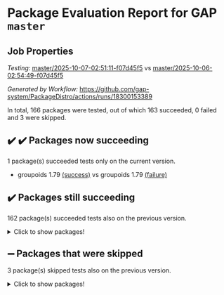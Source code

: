 # Package Evaluation Report for GAP `master`

## Job Properties

*Testing:* [master/2025-10-07-02:51:11-f07d45f5](https://github.com/gap-system/PackageDistro/blob/data/reports/master/2025-10-07-02:51:11-f07d45f5) vs [master/2025-10-06-02:54:49-f07d45f5](https://github.com/gap-system/PackageDistro/blob/data/reports/master/2025-10-06-02:54:49-f07d45f5)

*Generated by Workflow:* https://github.com/gap-system/PackageDistro/actions/runs/18300153389

In total, 166 packages were tested, out of which 163 succeeded, 0 failed and 3 were skipped.

## :heavy_check_mark: :heavy_check_mark: Packages now succeeding

1 package(s) succeeded tests only on the current version.
- groupoids 1.79 [(success)](https://github.com/gap-system/PackageDistro/actions/runs/18300153389/job/52106730132) vs groupoids 1.79 [(failure)](https://github.com/gap-system/PackageDistro/actions/runs/18268280833/job/52006472846)

## :heavy_check_mark: Packages still succeeding

162 package(s) succeeded tests also on the previous version.
<details><summary>Click to show packages!</summary>

- 4ti2interface 2024.11-01 [(success)](https://github.com/gap-system/PackageDistro/actions/runs/18300153389/job/52106730028)
- ace 5.7.0 [(success)](https://github.com/gap-system/PackageDistro/actions/runs/18300153389/job/52106730016)
- aclib 1.3.3 [(success)](https://github.com/gap-system/PackageDistro/actions/runs/18300153389/job/52106730017)
- agt 0.3.1 [(success)](https://github.com/gap-system/PackageDistro/actions/runs/18300153389/job/52106730032)
- alco 1.1.2 [(success)](https://github.com/gap-system/PackageDistro/actions/runs/18300153389/job/52106730040)
- alnuth 3.2.1 [(success)](https://github.com/gap-system/PackageDistro/actions/runs/18300153389/job/52106730055)
- anupq 3.3.2 [(success)](https://github.com/gap-system/PackageDistro/actions/runs/18300153389/job/52106730039)
- atlasrep 2.1.9 [(success)](https://github.com/gap-system/PackageDistro/actions/runs/18300153389/job/52106730051)
- autodoc 2025.05.09 [(success)](https://github.com/gap-system/PackageDistro/actions/runs/18300153389/job/52106730071)
- automata 1.16 [(success)](https://github.com/gap-system/PackageDistro/actions/runs/18300153389/job/52106730043)
- automgrp 1.3.3 [(success)](https://github.com/gap-system/PackageDistro/actions/runs/18300153389/job/52106730053)
- autpgrp 1.11.1 [(success)](https://github.com/gap-system/PackageDistro/actions/runs/18300153389/job/52106730042)
- cap 2025.09-04 [(success)](https://github.com/gap-system/PackageDistro/actions/runs/18300153389/job/52106730050)
- caratinterface 2.3.7 [(success)](https://github.com/gap-system/PackageDistro/actions/runs/18300153389/job/52106730046)
- cddinterface 2025.06.24 [(success)](https://github.com/gap-system/PackageDistro/actions/runs/18300153389/job/52106730056)
- circle 1.6.6 [(success)](https://github.com/gap-system/PackageDistro/actions/runs/18300153389/job/52106730060)
- classicpres 1.22 [(success)](https://github.com/gap-system/PackageDistro/actions/runs/18300153389/job/52106730057)
- cohomolo 1.6.11 [(success)](https://github.com/gap-system/PackageDistro/actions/runs/18300153389/job/52106730067)
- congruence 1.2.7 [(success)](https://github.com/gap-system/PackageDistro/actions/runs/18300153389/job/52106730059)
- corefreesub 0.6 [(success)](https://github.com/gap-system/PackageDistro/actions/runs/18300153389/job/52106730077)
- corelg 1.57 [(success)](https://github.com/gap-system/PackageDistro/actions/runs/18300153389/job/52106730065)
- crime 1.6 [(success)](https://github.com/gap-system/PackageDistro/actions/runs/18300153389/job/52106730066)
- crisp 1.4.8 [(success)](https://github.com/gap-system/PackageDistro/actions/runs/18300153389/job/52106730072)
- crypting 0.10.6 [(success)](https://github.com/gap-system/PackageDistro/actions/runs/18300153389/job/52106730083)
- cryst 4.1.30 [(success)](https://github.com/gap-system/PackageDistro/actions/runs/18300153389/job/52106730069)
- crystcat 1.1.10 [(success)](https://github.com/gap-system/PackageDistro/actions/runs/18300153389/job/52106730080)
- ctbllib 1.3.11 [(success)](https://github.com/gap-system/PackageDistro/actions/runs/18300153389/job/52106730070)
- cubefree 1.21 [(success)](https://github.com/gap-system/PackageDistro/actions/runs/18300153389/job/52106730092)
- curlinterface 2.4.2 [(success)](https://github.com/gap-system/PackageDistro/actions/runs/18300153389/job/52106730079)
- cvec 2.8.4 [(success)](https://github.com/gap-system/PackageDistro/actions/runs/18300153389/job/52106730078)
- datastructures 0.3.3 [(success)](https://github.com/gap-system/PackageDistro/actions/runs/18300153389/job/52106730075)
- deepthought 1.0.9 [(success)](https://github.com/gap-system/PackageDistro/actions/runs/18300153389/job/52106730098)
- design 1.8.2 [(success)](https://github.com/gap-system/PackageDistro/actions/runs/18300153389/job/52106730091)
- difsets 2.3.1 [(success)](https://github.com/gap-system/PackageDistro/actions/runs/18300153389/job/52106730095)
- digraphs 1.13.1 [(success)](https://github.com/gap-system/PackageDistro/actions/runs/18300153389/job/52106730081)
- edim 1.3.8 [(success)](https://github.com/gap-system/PackageDistro/actions/runs/18300153389/job/52106730112)
- example 4.4.1 [(success)](https://github.com/gap-system/PackageDistro/actions/runs/18300153389/job/52106730089)
- examplesforhomalg 2023.10-01 [(success)](https://github.com/gap-system/PackageDistro/actions/runs/18300153389/job/52106730104)
- factint 1.6.3 [(success)](https://github.com/gap-system/PackageDistro/actions/runs/18300153389/job/52106730102)
- ferret 1.0.15 [(success)](https://github.com/gap-system/PackageDistro/actions/runs/18300153389/job/52106730110)
- fga 1.5.0 [(success)](https://github.com/gap-system/PackageDistro/actions/runs/18300153389/job/52106730125)
- fining 1.5.6 [(success)](https://github.com/gap-system/PackageDistro/actions/runs/18300153389/job/52106730106)
- float 1.0.9 [(success)](https://github.com/gap-system/PackageDistro/actions/runs/18300153389/job/52106730114)
- format 1.4.4 [(success)](https://github.com/gap-system/PackageDistro/actions/runs/18300153389/job/52106730107)
- forms 1.2.13 [(success)](https://github.com/gap-system/PackageDistro/actions/runs/18300153389/job/52106730111)
- fplsa 1.2.7 [(success)](https://github.com/gap-system/PackageDistro/actions/runs/18300153389/job/52106730122)
- fr 2.4.13 [(success)](https://github.com/gap-system/PackageDistro/actions/runs/18300153389/job/52106730117)
- francy 2.0.3 [(success)](https://github.com/gap-system/PackageDistro/actions/runs/18300153389/job/52106730120)
- fwtree 1.3 [(success)](https://github.com/gap-system/PackageDistro/actions/runs/18300153389/job/52106730115)
- gapdoc 1.6.7 [(success)](https://github.com/gap-system/PackageDistro/actions/runs/18300153389/job/52106730126)
- gauss 2024.11-01 [(success)](https://github.com/gap-system/PackageDistro/actions/runs/18300153389/job/52106730131)
- gaussforhomalg 2024.08-01 [(success)](https://github.com/gap-system/PackageDistro/actions/runs/18300153389/job/52106730124)
- gbnp 1.1.0 [(success)](https://github.com/gap-system/PackageDistro/actions/runs/18300153389/job/52106730152)
- generalizedmorphismsforcap 2025.08-01 [(success)](https://github.com/gap-system/PackageDistro/actions/runs/18300153389/job/52106730144)
- genss 1.6.9 [(success)](https://github.com/gap-system/PackageDistro/actions/runs/18300153389/job/52106730141)
- gradedmodules 2024.12-01 [(success)](https://github.com/gap-system/PackageDistro/actions/runs/18300153389/job/52106730142)
- gradedringforhomalg 2024.07-01 [(success)](https://github.com/gap-system/PackageDistro/actions/runs/18300153389/job/52106730128)
- grape 4.9.3 [(success)](https://github.com/gap-system/PackageDistro/actions/runs/18300153389/job/52106730130)
- grpconst 2.6.5 [(success)](https://github.com/gap-system/PackageDistro/actions/runs/18300153389/job/52106730140)
- guarana 0.96.3 [(success)](https://github.com/gap-system/PackageDistro/actions/runs/18300153389/job/52106730182)
- guava 3.20 [(success)](https://github.com/gap-system/PackageDistro/actions/runs/18300153389/job/52106730169)
- hap 1.70 [(success)](https://github.com/gap-system/PackageDistro/actions/runs/18300153389/job/52106730176)
- hapcryst 0.1.15 [(success)](https://github.com/gap-system/PackageDistro/actions/runs/18300153389/job/52106730162)
- hecke 1.5.4 [(success)](https://github.com/gap-system/PackageDistro/actions/runs/18300153389/job/52106730161)
- help 4.0 [(success)](https://github.com/gap-system/PackageDistro/actions/runs/18300153389/job/52106730168)
- homalg 2024.01-01 [(success)](https://github.com/gap-system/PackageDistro/actions/runs/18300153389/job/52106730177)
- homalgtocas 2025.08-01 [(success)](https://github.com/gap-system/PackageDistro/actions/runs/18300153389/job/52106730173)
- ibnp 0.17 [(success)](https://github.com/gap-system/PackageDistro/actions/runs/18300153389/job/52106730157)
- idrel 2.49 [(success)](https://github.com/gap-system/PackageDistro/actions/runs/18300153389/job/52106730172)
- images 1.3.3 [(success)](https://github.com/gap-system/PackageDistro/actions/runs/18300153389/job/52106730163)
- inducereduce 1.1 [(success)](https://github.com/gap-system/PackageDistro/actions/runs/18300153389/job/52106730165)
- intpic 0.4.0 [(success)](https://github.com/gap-system/PackageDistro/actions/runs/18300153389/job/52106730164)
- io 4.9.3 [(success)](https://github.com/gap-system/PackageDistro/actions/runs/18300153389/job/52106730215)
- io_forhomalg 2023.02-04 [(success)](https://github.com/gap-system/PackageDistro/actions/runs/18300153389/job/52106730180)
- irredsol 1.4.4 [(success)](https://github.com/gap-system/PackageDistro/actions/runs/18300153389/job/52106730250)
- json 2.2.3 [(success)](https://github.com/gap-system/PackageDistro/actions/runs/18300153389/job/52106730192)
- jupyterkernel 1.5.1 [(success)](https://github.com/gap-system/PackageDistro/actions/runs/18300153389/job/52106730181)
- jupyterviz 1.5.6 [(success)](https://github.com/gap-system/PackageDistro/actions/runs/18300153389/job/52106730194)
- kan 1.37 [(success)](https://github.com/gap-system/PackageDistro/actions/runs/18300153389/job/52106730179)
- kbmag 1.5.11 [(success)](https://github.com/gap-system/PackageDistro/actions/runs/18300153389/job/52106730189)
- laguna 3.9.7 [(success)](https://github.com/gap-system/PackageDistro/actions/runs/18300153389/job/52106730210)
- liealgdb 2.3.0 [(success)](https://github.com/gap-system/PackageDistro/actions/runs/18300153389/job/52106730204)
- liepring 2.9.1 [(success)](https://github.com/gap-system/PackageDistro/actions/runs/18300153389/job/52106730328)
- liering 2.4.2 [(success)](https://github.com/gap-system/PackageDistro/actions/runs/18300153389/job/52106730206)
- linearalgebraforcap 2025.09-01 [(success)](https://github.com/gap-system/PackageDistro/actions/runs/18300153389/job/52106730234)
- lins 0.9 [(success)](https://github.com/gap-system/PackageDistro/actions/runs/18300153389/job/52106730208)
- localizeringforhomalg 2023.10-01 [(success)](https://github.com/gap-system/PackageDistro/actions/runs/18300153389/job/52106730227)
- loops 3.4.4 [(success)](https://github.com/gap-system/PackageDistro/actions/runs/18300153389/job/52106730229)
- lpres 1.1.1 [(success)](https://github.com/gap-system/PackageDistro/actions/runs/18300153389/job/52106730231)
- majoranaalgebras 1.5.2 [(success)](https://github.com/gap-system/PackageDistro/actions/runs/18300153389/job/52106730235)
- mapclass 1.4.6 [(success)](https://github.com/gap-system/PackageDistro/actions/runs/18300153389/job/52106730221)
- matgrp 0.72 [(success)](https://github.com/gap-system/PackageDistro/actions/runs/18300153389/job/52106730233)
- matricesforhomalg 2025.09-01 [(success)](https://github.com/gap-system/PackageDistro/actions/runs/18300153389/job/52106730258)
- modisom 3.0.0 [(success)](https://github.com/gap-system/PackageDistro/actions/runs/18300153389/job/52106730269)
- modulepresentationsforcap 2025.09-01 [(success)](https://github.com/gap-system/PackageDistro/actions/runs/18300153389/job/52106730249)
- modules 2024.12-01 [(success)](https://github.com/gap-system/PackageDistro/actions/runs/18300153389/job/52106730261)
- monoidalcategories 2025.08-02 [(success)](https://github.com/gap-system/PackageDistro/actions/runs/18300153389/job/52106730256)
- nconvex 2024.12-01 [(success)](https://github.com/gap-system/PackageDistro/actions/runs/18300153389/job/52106730285)
- nilmat 1.4.2 [(success)](https://github.com/gap-system/PackageDistro/actions/runs/18300153389/job/52106730251)
- nock 1.5 [(success)](https://github.com/gap-system/PackageDistro/actions/runs/18300153389/job/52106730265)
- normalizinterface 1.4.1 [(success)](https://github.com/gap-system/PackageDistro/actions/runs/18300153389/job/52106730260)
- nq 2.5.11 [(success)](https://github.com/gap-system/PackageDistro/actions/runs/18300153389/job/52106730290)
- numericalsgps 1.4.0 [(success)](https://github.com/gap-system/PackageDistro/actions/runs/18300153389/job/52106730263)
- openmath 11.5.3 [(success)](https://github.com/gap-system/PackageDistro/actions/runs/18300153389/job/52106730267)
- orb 5.0.1 [(success)](https://github.com/gap-system/PackageDistro/actions/runs/18300153389/job/52106730264)
- packagemanager 1.6.3 [(success)](https://github.com/gap-system/PackageDistro/actions/runs/18300153389/job/52106730302)
- patternclass 2.4.5 [(success)](https://github.com/gap-system/PackageDistro/actions/runs/18300153389/job/52106730358)
- permut 2.0.5 [(success)](https://github.com/gap-system/PackageDistro/actions/runs/18300153389/job/52106730298)
- polenta 1.3.11 [(success)](https://github.com/gap-system/PackageDistro/actions/runs/18300153389/job/52106730293)
- polycyclic 2.17 [(success)](https://github.com/gap-system/PackageDistro/actions/runs/18300153389/job/52106730291)
- polymaking 0.8.7 [(success)](https://github.com/gap-system/PackageDistro/actions/runs/18300153389/job/52106730308)
- primgrp 4.0.1 [(success)](https://github.com/gap-system/PackageDistro/actions/runs/18300153389/job/52106730329)
- profiling 2.6.2 [(success)](https://github.com/gap-system/PackageDistro/actions/runs/18300153389/job/52106730307)
- qdistrnd 0.9.5 [(success)](https://github.com/gap-system/PackageDistro/actions/runs/18300153389/job/52106730326)
- qpa 1.35 [(success)](https://github.com/gap-system/PackageDistro/actions/runs/18300153389/job/52106730330)
- quagroup 1.8.4 [(success)](https://github.com/gap-system/PackageDistro/actions/runs/18300153389/job/52106730351)
- radiroot 2.9 [(success)](https://github.com/gap-system/PackageDistro/actions/runs/18300153389/job/52106730314)
- rcwa 4.8.0 [(success)](https://github.com/gap-system/PackageDistro/actions/runs/18300153389/job/52106730316)
- rds 1.9 [(success)](https://github.com/gap-system/PackageDistro/actions/runs/18300153389/job/52106730336)
- recog 1.4.4 [(success)](https://github.com/gap-system/PackageDistro/actions/runs/18300153389/job/52106730322)
- repndecomp 1.3.1 [(success)](https://github.com/gap-system/PackageDistro/actions/runs/18300153389/job/52106730362)
- repsn 3.1.2 [(success)](https://github.com/gap-system/PackageDistro/actions/runs/18300153389/job/52106730359)
- resclasses 4.7.4 [(success)](https://github.com/gap-system/PackageDistro/actions/runs/18300153389/job/52106730350)
- ringsforhomalg 2024.11-02 [(success)](https://github.com/gap-system/PackageDistro/actions/runs/18300153389/job/52106730341)
- sco 2023.08-01 [(success)](https://github.com/gap-system/PackageDistro/actions/runs/18300153389/job/52106730339)
- scscp 2.4.4 [(success)](https://github.com/gap-system/PackageDistro/actions/runs/18300153389/job/52106730349)
- semigroups 5.5.4 [(success)](https://github.com/gap-system/PackageDistro/actions/runs/18300153389/job/52106730347)
- sglppow 2.4 [(success)](https://github.com/gap-system/PackageDistro/actions/runs/18300153389/job/52106730360)
- sgpviz 0.999.6 [(success)](https://github.com/gap-system/PackageDistro/actions/runs/18300153389/job/52106730369)
- simpcomp 2.1.14 [(success)](https://github.com/gap-system/PackageDistro/actions/runs/18300153389/job/52106730382)
- singular 2025.08.26 [(success)](https://github.com/gap-system/PackageDistro/actions/runs/18300153389/job/52106730375)
- sl2reps 1.1 [(success)](https://github.com/gap-system/PackageDistro/actions/runs/18300153389/job/52106730384)
- sla 1.6.2 [(success)](https://github.com/gap-system/PackageDistro/actions/runs/18300153389/job/52106730385)
- smallantimagmas 0.5.1 [(success)](https://github.com/gap-system/PackageDistro/actions/runs/18300153389/job/52106730402)
- smallclassnr 1.4.1 [(success)](https://github.com/gap-system/PackageDistro/actions/runs/18300153389/job/52106730397)
- smallgrp 1.5.4 [(success)](https://github.com/gap-system/PackageDistro/actions/runs/18300153389/job/52106730376)
- smallsemi 0.7.2 [(success)](https://github.com/gap-system/PackageDistro/actions/runs/18300153389/job/52106730393)
- sonata 2.9.7 [(success)](https://github.com/gap-system/PackageDistro/actions/runs/18300153389/job/52106730392)
- sophus 1.27 [(success)](https://github.com/gap-system/PackageDistro/actions/runs/18300153389/job/52106730388)
- sotgrps 1.3 [(success)](https://github.com/gap-system/PackageDistro/actions/runs/18300153389/job/52106730413)
- spinsym 1.5.2 [(success)](https://github.com/gap-system/PackageDistro/actions/runs/18300153389/job/52106730411)
- standardff 1.0 [(success)](https://github.com/gap-system/PackageDistro/actions/runs/18300153389/job/52106730407)
- symbcompcc 1.3.2 [(success)](https://github.com/gap-system/PackageDistro/actions/runs/18300153389/job/52106730400)
- thelma 1.3 [(success)](https://github.com/gap-system/PackageDistro/actions/runs/18300153389/job/52106730410)
- tomlib 1.2.11 [(success)](https://github.com/gap-system/PackageDistro/actions/runs/18300153389/job/52106730424)
- toolsforhomalg 2025.05-01 [(success)](https://github.com/gap-system/PackageDistro/actions/runs/18300153389/job/52106730414)
- toric 1.9.6 [(success)](https://github.com/gap-system/PackageDistro/actions/runs/18300153389/job/52106730416)
- transgrp 3.6.5 [(success)](https://github.com/gap-system/PackageDistro/actions/runs/18300153389/job/52106730409)
- twistedconjugacy 3.1.0 [(success)](https://github.com/gap-system/PackageDistro/actions/runs/18300153389/job/52106730419)
- typeset 1.2.3 [(success)](https://github.com/gap-system/PackageDistro/actions/runs/18300153389/job/52106730418)
- ugaly 4.1.3 [(success)](https://github.com/gap-system/PackageDistro/actions/runs/18300153389/job/52106730426)
- unipot 1.6 [(success)](https://github.com/gap-system/PackageDistro/actions/runs/18300153389/job/52106730427)
- unitlib 5.0.0 [(success)](https://github.com/gap-system/PackageDistro/actions/runs/18300153389/job/52106730439)
- utils 0.92 [(success)](https://github.com/gap-system/PackageDistro/actions/runs/18300153389/job/52106730428)
- uuid 0.7 [(success)](https://github.com/gap-system/PackageDistro/actions/runs/18300153389/job/52106730423)
- walrus 0.9991 [(success)](https://github.com/gap-system/PackageDistro/actions/runs/18300153389/job/52106730435)
- wedderga 4.11.1 [(success)](https://github.com/gap-system/PackageDistro/actions/runs/18300153389/job/52106730434)
- wpe 0.8 [(success)](https://github.com/gap-system/PackageDistro/actions/runs/18300153389/job/52106730442)
- xmod 2.95 [(success)](https://github.com/gap-system/PackageDistro/actions/runs/18300153389/job/52106730440)
- xmodalg 1.32 [(success)](https://github.com/gap-system/PackageDistro/actions/runs/18300153389/job/52106730441)
- yangbaxter 0.10.7 [(success)](https://github.com/gap-system/PackageDistro/actions/runs/18300153389/job/52106730443)
- zeromqinterface 0.17 [(success)](https://github.com/gap-system/PackageDistro/actions/runs/18300153389/job/52106730444)
</details>

## :heavy_minus_sign: Packages that were skipped

3 package(s) skipped tests also on the previous version.
<details><summary>Click to show packages!</summary>

- browse 1.8.21 [(skipped)](https://github.com/gap-system/PackageDistro/actions/runs/18300153389/job/52106230850)
- itc 1.5.1 [(skipped)](https://github.com/gap-system/PackageDistro/actions/runs/18300153389/job/52106230850)
- xgap 4.33 [(skipped)](https://github.com/gap-system/PackageDistro/actions/runs/18300153389/job/52106230850)
</details>

